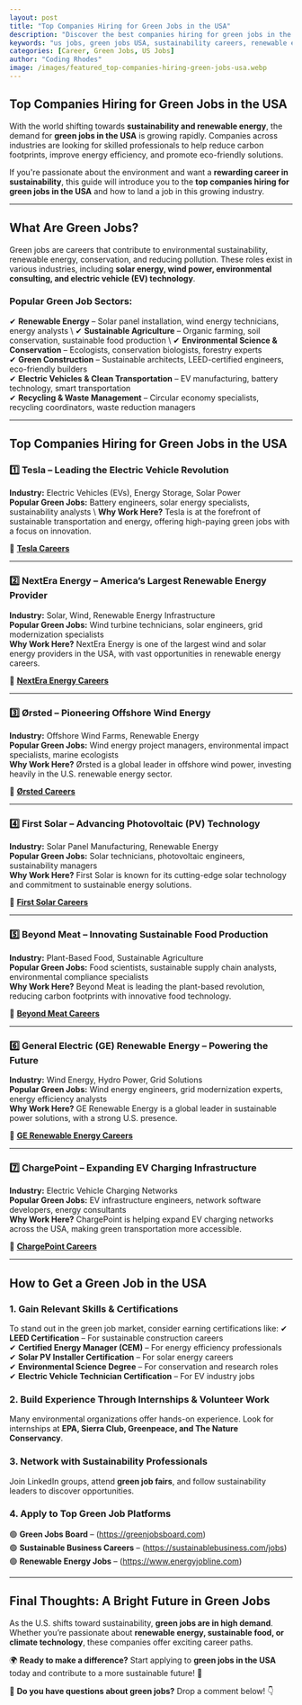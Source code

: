 ```yaml
---
layout: post
title: "Top Companies Hiring for Green Jobs in the USA"
description: "Discover the best companies hiring for green jobs in the USA. Learn about sustainability careers, renewable energy roles, and how to get started in the growing green job sector."
keywords: "us jobs, green jobs USA, sustainability careers, renewable energy jobs, eco-friendly companies, environmental jobs, climate change careers"
categories: [Career, Green Jobs, US Jobs]
author: "Coding Rhodes"
image: /images/featured_top-companies-hiring-green-jobs-usa.webp
---
```


## **Top Companies Hiring for Green Jobs in the USA**

With the world shifting towards **sustainability and renewable energy**, the demand for **green jobs in the USA** is growing rapidly. Companies across industries are looking for skilled professionals to help reduce carbon footprints, improve energy efficiency, and promote eco-friendly solutions.

If you're passionate about the environment and want a **rewarding career in sustainability**, this guide will introduce you to the **top companies hiring for green jobs in the USA** and how to land a job in this growing industry.

---

## **What Are Green Jobs?**

Green jobs are careers that contribute to environmental sustainability, renewable energy, conservation, and reducing pollution. These roles exist in various industries, including **solar energy, wind power, environmental consulting, and electric vehicle (EV) technology**.

### **Popular Green Job Sectors:**
✔ **Renewable Energy** – Solar panel installation, wind energy technicians, energy analysts \ 
✔ **Sustainable Agriculture** – Organic farming, soil conservation, sustainable food production \ 
✔ **Environmental Science & Conservation** – Ecologists, conservation biologists, forestry experts  \
✔ **Green Construction** – Sustainable architects, LEED-certified engineers, eco-friendly builders  \
✔ **Electric Vehicles & Clean Transportation** – EV manufacturing, battery technology, smart transportation  \
✔ **Recycling & Waste Management** – Circular economy specialists, recycling coordinators, waste reduction managers  

---

## **Top Companies Hiring for Green Jobs in the USA**

### 1️⃣ **Tesla** – Leading the Electric Vehicle Revolution  
**Industry:** Electric Vehicles (EVs), Energy Storage, Solar Power  \
**Popular Green Jobs:** Battery engineers, solar energy specialists, sustainability analysts \ 
**Why Work Here?** Tesla is at the forefront of sustainable transportation and energy, offering high-paying green jobs with a focus on innovation. 

🔗 **[Tesla Careers](https://www.tesla.com/careers)**

---

### 2️⃣ **NextEra Energy** – America’s Largest Renewable Energy Provider  
**Industry:** Solar, Wind, Renewable Energy Infrastructure  \
**Popular Green Jobs:** Wind turbine technicians, solar engineers, grid modernization specialists  \
**Why Work Here?** NextEra Energy is one of the largest wind and solar energy providers in the USA, with vast opportunities in renewable energy careers. 

🔗 **[NextEra Energy Careers](https://www.nexteraenergy.com/careers.html)**

---

### 3️⃣ **Ørsted** – Pioneering Offshore Wind Energy  
**Industry:** Offshore Wind Farms, Renewable Energy  \
**Popular Green Jobs:** Wind energy project managers, environmental impact specialists, marine ecologists  \
**Why Work Here?** Ørsted is a global leader in offshore wind power, investing heavily in the U.S. renewable energy sector. 

🔗 **[Ørsted Careers](https://us.orsted.com/careers)**

---

### 4️⃣ **First Solar** – Advancing Photovoltaic (PV) Technology  
**Industry:** Solar Panel Manufacturing, Renewable Energy  \
**Popular Green Jobs:** Solar technicians, photovoltaic engineers, sustainability managers  \
**Why Work Here?** First Solar is known for its cutting-edge solar technology and commitment to sustainable energy solutions. 

🔗 **[First Solar Careers](https://www.firstsolar.com/Careers)**

---

### 5️⃣ **Beyond Meat** – Innovating Sustainable Food Production  
**Industry:** Plant-Based Food, Sustainable Agriculture  \
**Popular Green Jobs:** Food scientists, sustainable supply chain analysts, environmental compliance specialists  \
**Why Work Here?** Beyond Meat is leading the plant-based revolution, reducing carbon footprints with innovative food technology. 

🔗 **[Beyond Meat Careers](https://www.beyondmeat.com/careers/)**

---

### 6️⃣ **General Electric (GE) Renewable Energy** – Powering the Future  
**Industry:** Wind Energy, Hydro Power, Grid Solutions  \
**Popular Green Jobs:** Wind energy engineers, grid modernization experts, energy efficiency analysts  \
**Why Work Here?** GE Renewable Energy is a global leader in sustainable power solutions, with a strong U.S. presence. 

🔗 **[GE Renewable Energy Careers](https://www.ge.com/renewableenergy/careers)**

---

### 7️⃣ **ChargePoint** – Expanding EV Charging Infrastructure  
**Industry:** Electric Vehicle Charging Networks  \
**Popular Green Jobs:** EV infrastructure engineers, network software developers, energy consultants  \
**Why Work Here?** ChargePoint is helping expand EV charging networks across the USA, making green transportation more accessible. 

🔗 **[ChargePoint Careers](https://www.chargepoint.com/careers/)**

---

## **How to Get a Green Job in the USA**

### **1. Gain Relevant Skills & Certifications**  
To stand out in the green job market, consider earning certifications like:
✔ **LEED Certification** – For sustainable construction careers  \
✔ **Certified Energy Manager (CEM)** – For energy efficiency professionals  \
✔ **Solar PV Installer Certification** – For solar energy careers  \
✔ **Environmental Science Degree** – For conservation and research roles  \
✔ **Electric Vehicle Technician Certification** – For EV industry jobs  

### **2. Build Experience Through Internships & Volunteer Work**  
Many environmental organizations offer hands-on experience. Look for internships at **EPA, Sierra Club, Greenpeace, and The Nature Conservancy**.

### **3. Network with Sustainability Professionals**  
Join LinkedIn groups, attend **green job fairs**, and follow sustainability leaders to discover opportunities.

### **4. Apply to Top Green Job Platforms**  
🟢 **Green Jobs Board** – (https://greenjobsboard.com)  \
🟢 **Sustainable Business Careers** – (https://sustainablebusiness.com/jobs)  \
🟢 **Renewable Energy Jobs** – (https://www.energyjobline.com)  

---

## **Final Thoughts: A Bright Future in Green Jobs**

As the U.S. shifts toward sustainability, **green jobs are in high demand**. Whether you’re passionate about **renewable energy, sustainable food, or climate technology**, these companies offer exciting career paths.

🌍 **Ready to make a difference?** Start applying to **green jobs in the USA** today and contribute to a more sustainable future! 🚀

💬 **Do you have questions about green jobs?** Drop a comment below! 👇


